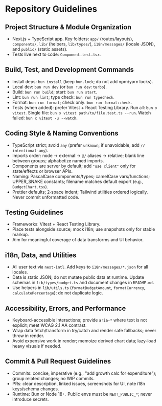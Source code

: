# Repository Guidelines

## Project Structure & Module Organization
- Next.js + TypeScript app. Key folders: `app/` (routes/layouts), `components/`, `lib/` (helpers, `lib/types/`), `i18n/messages/` (locale JSON), and `public/` (static assets). 
- Tests live next to code: `Component.test.tsx`.

## Build, Test, and Development Commands
- Install deps: `bun install` (keep `bun.lock`; do not add npm/yarn locks).
- Local dev: `bun run dev` (or `bun run dev:turbo`).
- Build: `bun run build`; start: `bun run start`.
- Lint: `bun run lint`; type check: `bun run typecheck`.
- Format: `bun run format`; check only: `bun run format:check`.
- Tests (when added): prefer Vitest + React Testing Library. Run all: `bun x vitest`. Single file: `bun x vitest path/to/file.test.ts --run`. Watch failed: `bun x vitest -u --watch`.

## Coding Style & Naming Conventions
- TypeScript strict; avoid `any` (prefer `unknown`; if unavoidable, add `// intentional-any`).
- Imports order: node → external → `@/` aliases → relative; blank line between groups; alphabetize named imports.
- Components are server by default; add `"use client"` only for state/effects or browser APIs. 
- Naming: PascalCase components/types; camelCase vars/functions; UPPER_SNAKE constants; filename matches default export (e.g., `BudgetChart.tsx`).
- Prettier defaults; 2‑space indent; Tailwind utilities ordered logically. Never commit unformatted code.

## Testing Guidelines
- Frameworks: Vitest + React Testing Library.
- Place tests alongside source; mock i18n; use snapshots only for stable markup.
- Aim for meaningful coverage of data transforms and UI behavior.

## i18n, Data, and Utilities
- All user text via `next-intl`. Add keys to `i18n/messages/*.json` for all locales.
- Data is static JSON; do not mutate public data at runtime. Update schemas in `lib/types/budget.ts` and document changes in `README.md`.
- Use helpers in `lib/utils.ts` (`formatBudgetAmount`, `formatCurrency`, `calculatePercentage`); do not duplicate logic.

## Accessibility, Errors, and Performance
- Keyboard-accessible interactions; provide `aria-*` where text is not explicit; meet WCAG 2.1 AA contrast.
- Wrap data fetch/transform in try/catch and render safe fallbacks; never throw in render.
- Avoid expensive work in render; memoize derived chart data; lazy-load heavy visuals if needed.

## Commit & Pull Request Guidelines
- Commits: concise, imperative (e.g., "add growth calc for expenditure"); group related changes; no WIP commits.
- PRs: clear description, linked issues, screenshots for UI, note i18n keys/schema changes.
- Runtime: Bun or Node 18+. Public envs must be `NEXT_PUBLIC_*`; never introduce secrets.

